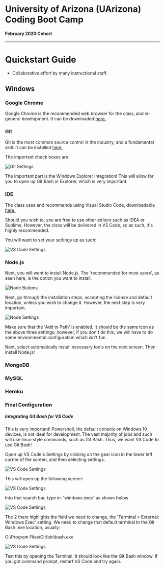 
# University of Arizona (UArizona) Coding Boot Camp

#### February 2020 Cohort 

-----------------------------------------

# Quickstart Guide

- Collaborative effort by many instructional staff.

## Windows

### Google Chrome

Google Chrome is the recommended web browser for the class, and in-general development. It can be downloaded [here.](https://www.google.com/chrome/)

### Git 

Git is the most common source control in the industry, and a fundamental skill. It can be installed [here.](https://git-scm.com/) 

The important check boxes are: 

![Git Settings](/docs/images/git.png)

The important part is the Windows Explorer integration! This will allow for you to open up Git Bash in Explorer, which is very important. 

### IDE

The class uses and recommends using Visual Studio Code, downloadable [here.](https://code.visualstudio.com/download)

Should you wish to, you are free to use other editors such as IDEA or Sublime. However, the class will be delivered in VS Code, so as such, it's highly recommended. 

You will want to set your settings up as such: 

![VS Code Settings](/docs/images/vscode.png)

### Node.js

Next, you will want to install Node.js. The 'recommended for most users', as seen here, is the option you want to install. 

![Node Buttons](/docs/images/nodeinstall.png)

Next, go through the installation steps, accepting the license and default location, unless you wish to change it. However, the next step is very important. 

![Node Settings](/docs/images/nodesettings.png)

Make sure that the 'Add to Path' is enabled. It should be the same icon as the above three settings; however, if you don't do this, we will have to do some environmental configuration which isn't fun. 

Next, select automatically install necessary tools on the next screen. Then install Node.js!

### MongoDB

### MySQL 

### Heroku


### Final Configuration

##### Integrating Git Bash for VS Code

This is very important! Powershell, the default console on Windows 10 devices, is not ideal for development. The vast majority of jobs and such will use linux-style commands, such as Git Bash. Thus, we want VS Code to use Git Bash!

Open up VS Code's Settings by clicking on the gear icon in the lower left corner of the screen, and then selecting settings. 

![VS Code Settings](/docs/images/settingssteps.png)

This will open up the following screen: 

![VS Code Settings](/docs/images/settingsscreen.png)

Into that search bar, type in: 'windows exec' as shown below

![VS Code Settings](/docs/images/vscodesearchsettings.png)

The 2 there highlights the field we need to change, the 'Terminal > External: Windows Exec' setting. We need to change that default terminal to the Git Bash .exe location, usually: 

C:\Program Files\Git\bin\bash.exe

![VS Code Settings](/docs/images/finalsettings.png)

Test this by opening the Terminal, it should look like the Git Bash window. If you got command prompt, restart VS Code and try again.



